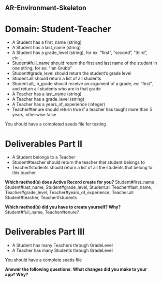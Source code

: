 ## AR-Environment-Skeleton

# Domain: Student-Teacher

- A Student has a first_name (string)
- A Student has a last_name (string)
- A Student has a grade_level (string), for ex: “first”, “second”, “third”, etc...
- Student#full_name should return the first and last name of the student in one string, for ex: “Ian Grubb”
- Student#grade_level should return the student’s grade level
- Student.all should return a list of all students
- Student.all_in_grade should receive an argument of a grade, ex: “first”, and return all students who are in that grade
- A Teacher has a last_name (string)
- A Teacher has a grade_level (string)
- A Teacher has a years_of_experience (integer)
- Teacher#tenure should return true if a teacher has taught more than 5 years, otherwise false

You should have a completed seeds file for testing

# Deliverables Part II

- A Student belongs to a Teacher
- Student#teacher should return the teacher that student belongs to
- Teacher#students should return a list of all the students that belong to this teacher

**Which method(s) does Active Record create for you?**
Student#first_name , Student#last_name, Student#grade_level, Student.all
Teacher#last_name, Teacher#grade_level, Teacher#years_of_experience, Teacher.all
Student#teacher, Teacher#students

**Which method(s) did you have to create yourself? Why?**
Student#full_name, Teacher#tenure?

# Deliverables Part III

- A Student has many Teachers through GradeLevel
- A Teacher has many Students through GradeLevel

You should have a complete seeds file 

**Answer the following questions:**
**What changes did you make to your app? Why?**